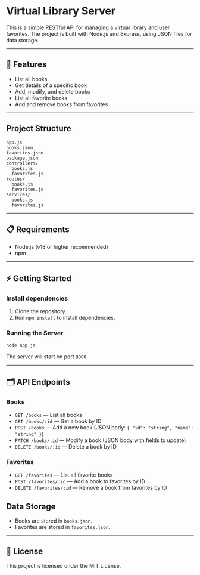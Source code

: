 # Virtual Library Server

This is a simple RESTful API for managing a virtual library and user favorites. The project is built with Node.js and Express, using JSON files for data storage.

---

## 🚀 Features

- List all books
- Get details of a specific book
- Add, modify, and delete books
- List all favorite books
- Add and remove books from favorites

---

## Project Structure

```
app.js
books.json
favorites.json
package.json
controllers/
  books.js
  favorites.js
routes/
  books.js
  favorites.js
services/
  books.js
  favorites.js
```

---

## 📋 Requirements

- Node.js (v18 or higher recommended)
- npm

---

## ⚡ Getting Started

### Install dependencies

1. Clone the repository.
2. Run `npm install` to install dependencies.

### Running the Server

```sh
node app.js
```

The server will start on port `8000`.

---

## 🗂️ API Endpoints

### Books

- `GET /books` — List all books
- `GET /books/:id` — Get a book by ID
- `POST /books` — Add a new book (JSON body: `{ "id": "string", "name": "string" }`)
- `PATCH /books/:id` — Modify a book (JSON body with fields to update)
- `DELETE /books/:id` — Delete a book by ID

### Favorites

- `GET /favorites` — List all favorite books
- `POST /favorites/:id` — Add a book to favorites by ID
- `DELETE /favorites/:id` — Remove a book from favorites by ID

## Data Storage

- Books are stored in `books.json`.
- Favorites are stored in `favorites.json`.

---

## 📝 License

This project is licensed under the MIT License.
